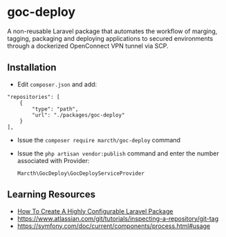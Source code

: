 # goc-deploy
A non-reusable Laravel package that automates the workflow of marging, tagging, packaging and deploying applications to secured environments through a dockerized OpenConnect VPN tunnel via SCP.

## Installation
- Edit `composer.json` and add:
```    
"repositories": [
    {
        "type": "path",
        "url": "./packages/goc-deploy"
    }
],
```
- Issue the `composer require marcth/goc-deploy` command
- Issue the `php artisan vendor:publish` command and enter the number associated with Provider:

      Marcth\GocDeploy\GocDeployServiceProvider


## Learning Resources

- [How To Create A Highly Configurable Laravel Package](https://dev.to/devingray/how-to-create-a-highly-configurable-laravel-package-4pj0)
- https://www.atlassian.com/git/tutorials/inspecting-a-repository/git-tag
- https://symfony.com/doc/current/components/process.html#usage


